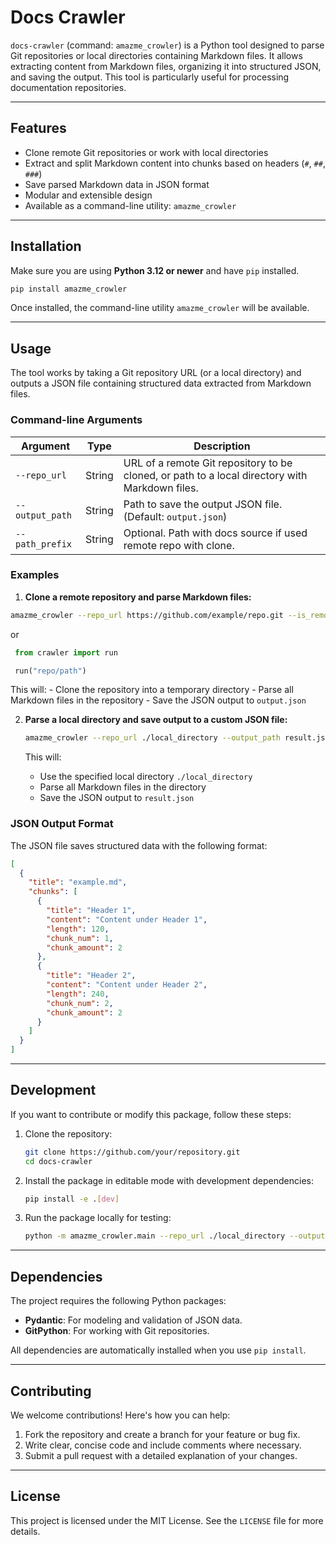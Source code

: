 # Docs Crawler

`docs-crawler` (command: `amazme_crowler`) is a Python tool designed to parse Git repositories or local directories
containing Markdown files. It allows extracting content from Markdown files, organizing it into structured JSON, and
saving the output. This tool is particularly useful for processing documentation repositories.

---

## Features

- Clone remote Git repositories or work with local directories
- Extract and split Markdown content into chunks based on headers (`#`, `##`, `###`)
- Save parsed Markdown data in JSON format
- Modular and extensible design
- Available as a command-line utility: `amazme_crowler`

---

## Installation

Make sure you are using **Python 3.12 or newer** and have `pip` installed.

   ```bash
   pip install amazme_crowler
   ```

Once installed, the command-line utility `amazme_crowler` will be available.

---

## Usage

The tool works by taking a Git repository URL (or a local directory) and outputs a JSON file containing structured data
extracted from Markdown files.

### Command-line Arguments

| Argument        | Type   | Description                                                                                    |
|-----------------|--------|------------------------------------------------------------------------------------------------|
| `--repo_url`    | String | URL of a remote Git repository to be cloned, or path to a local directory with Markdown files. |
| `--output_path` | String | Path to save the output JSON file. (Default: `output.json`)                                    |
| `--path_prefix` | String | Optional. Path with docs source if used remote repo with clone.                                |

### Examples

1. **Clone a remote repository and parse Markdown files:**

```bash
amazme_crowler --repo_url https://github.com/example/repo.git --is_remote
```
   or
   
```python
 from crawler import run

 run("repo/path")
   ```

   This will:
    - Clone the repository into a temporary directory
    - Parse all Markdown files in the repository
    - Save the JSON output to `output.json`

2. **Parse a local directory and save output to a custom JSON file:**

   ```bash
   amazme_crowler --repo_url ./local_directory --output_path result.json
   ```

   This will:
    - Use the specified local directory `./local_directory`
    - Parse all Markdown files in the directory
    - Save the JSON output to `result.json`

### JSON Output Format

The JSON file saves structured data with the following format:

```json
[
  {
    "title": "example.md",
    "chunks": [
      {
        "title": "Header 1",
        "content": "Content under Header 1",
        "length": 120,
        "chunk_num": 1,
        "chunk_amount": 2
      },
      {
        "title": "Header 2",
        "content": "Content under Header 2",
        "length": 240,
        "chunk_num": 2,
        "chunk_amount": 2
      }
    ]
  }
]
```

---

## Development

If you want to contribute or modify this package, follow these steps:

1. Clone the repository:

   ```bash
   git clone https://github.com/your/repository.git
   cd docs-crawler
   ```

2. Install the package in editable mode with development dependencies:

   ```bash
   pip install -e .[dev]
   ```

3. Run the package locally for testing:

   ```bash
   python -m amazme_crowler.main --repo_url ./local_directory --output_path test_output.json
   ```

---

## Dependencies

The project requires the following Python packages:

- **Pydantic**: For modeling and validation of JSON data.
- **GitPython**: For working with Git repositories.

All dependencies are automatically installed when you use `pip install`.

---

## Contributing

We welcome contributions! Here's how you can help:

1. Fork the repository and create a branch for your feature or bug fix.
2. Write clear, concise code and include comments where necessary.
3. Submit a pull request with a detailed explanation of your changes.

---

## License

This project is licensed under the MIT License. See the `LICENSE` file for more details.
